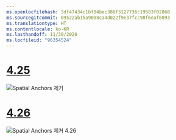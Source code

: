 ```yaml
---
ms.openlocfilehash: 3df47434c1bf84bec386f3127736c19583f02068
ms.sourcegitcommit: 09522ab15a9008ca4d022f9e37fcc98f6eaf6093
ms.translationtype: HT
ms.contentlocale: ko-KR
ms.lasthandoff: 11/30/2020
ms.locfileid: "96354524"
---
```

# <a name="425"></a>[4.25](#tab/425)

![Spatial Anchors 제거](../images/unreal-spatialanchors-remove.PNG)

# <a name="426"></a>[4.26](#tab/426)

![Spatial Anchors 제거 4.26](../images/local-spatial-anchors-img-04.png)